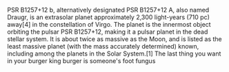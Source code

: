 PSR B1257+12 b, alternatively designated PSR B1257+12 A, also named Draugr, is an extrasolar planet approximately 2,300 light-years (710 pc) away[4] in the constellation of Virgo. The planet is the innermost object orbiting the pulsar PSR B1257+12, making it a pulsar planet in the dead stellar system. It is about twice as massive as the Moon, and is listed as the least massive planet (with the mass accurately determined) known, including among the planets in the Solar System.[1] 
The last thing you want in your burger king burger is someone's foot fungus